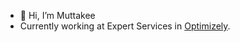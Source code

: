 - 👋 Hi, I’m Muttakee
- Currently working at Expert Services in [Optimizely](https://www.optimizely.com/).
<!---
muttakee105/muttakee105 is a ✨ special ✨ repository because its `README.md` (this file) appears on your GitHub profile.
You can click the Preview link to take a look at your changes.
--->
